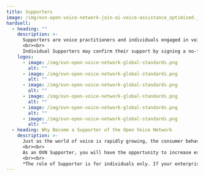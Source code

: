 ```yaml
---
title: Supporters
image: /img/ovn-open-voice-network-join-ai-voice-assistance_optimized.jpg
hardsell:
  - heading: ""
    description: >-
      Supporters are voice practitioners and individuals engaged in voice development, design, strategy, or testing that wish to publicly communicate their support of the objectives and work of the Open Voice Network.
      <br><br>
      Individual Supporters may confirm their support by signing a no-fee Supporter Charter, which will allow them to display the Open Voice Network logo on their individual websites and social media channels.
    logos:
      - image: /img/ovn-open-voice-network-global-standards.png
        alt: ""
      - image: /img/ovn-open-voice-network-global-standards.png
        alt: ""
      - image: /img/ovn-open-voice-network-global-standards.png
        alt: ""
      - image: /img/ovn-open-voice-network-global-standards.png
        alt: ""
      - image: /img/ovn-open-voice-network-global-standards.png
        alt: ""
      - image: /img/ovn-open-voice-network-global-standards.png
        alt: ""
  - heading: Why Become a Supporter of the Open Voice Network
    description: >-
      Just as the world of voice is rapidly growing, the consumer behavior is equally as dynamic. The Open Voice Network is working to bring these two ideas together through the creation and adoption of standards for the voice industry. 
      <br><br>
      As an OVN Supporter, you will have the opportunity to increase exposure to the Open Voice Network by displaying the OVN logo and advocating for our organizational goals on your website and social media channels.
      <br><br>
      *The role of Supporter is for individuals only. If your enterprise or organization would like to become a sponsoring member of the Open Voice Network, please visit our Sponsoring Members page.*
---
```


